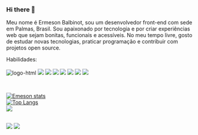 ### Hi there 👋

Meu nome é Ermeson Balbinot, sou um desenvolvedor front-end com sede em Palmas, Brasil.
Sou apaixonado por tecnologia e por criar experiências web que sejam bonitas, funcionais e acessíveis.
No meu tempo livre, gosto de estudar novas tecnologias, praticar programação e contribuir com projetos open source.

Habilidades: <br><br>
  <img src="https://img.shields.io/badge/HTML5-E34F26?style=for-the-badge&logo=html5&logoColor=white" alt="logo-html">
  <img src="https://img.shields.io/badge/CSS3-1572B6?style=for-the-badge&logo=css3&logoColor=white"> 
  <img src="https://img.shields.io/badge/JavaScript-323330?style=for-the-badge&logo=javascript&logoColor=F7DF1E"> 
  <img src="https://img.shields.io/badge/React-20232A?style=for-the-badge&logo=react&logoColor=61DAFB"> 
  <img src="https://img.shields.io/badge/Java-ED8B00?style=for-the-badge&logo=openjdk&logoColor=white"> 
  <img src="https://img.shields.io/badge/Django-092E20?style=for-the-badge&logo=django&logoColor=white"> 
  <img src="https://img.shields.io/badge/Spring-6DB33F?style=for-the-badge&logo=spring&logoColor=white"> 
  <img src="https://img.shields.io/badge/Python-3776AB?style=for-the-badge&logo=python&logoColor=white"> 

  <br>


  [![Emeson stats](https://github-readme-stats.vercel.app/api?username=ermeson119)](https://github.com/anuraghazra/github-readme-stats) 
  <br>
  [![Top Langs](https://github-readme-stats.vercel.app/api/top-langs/?username=ermeson119)](https://github.com/anuraghazra/github-readme-stats) <br>
  ![](https://komarev.com/ghpvc/?username=your-github-ermeson119) 
  
  <br>

  <a herf="www.linkedin.com/in/ermeson-balbinot-andrade-0075b0240">
    <img src="https://img.shields.io/badge/LinkedIn-0077B5?style=for-the-badge&logo=linkedin&logoColor=white"> 
  </a>
  <a herf="https://www.instagram.com/ermesonbalbinot/">
    <img src="https://img.shields.io/badge/Instagram-E4405F?style=for-the-badge&logo=instagram&logoColor=white">
  </a>
